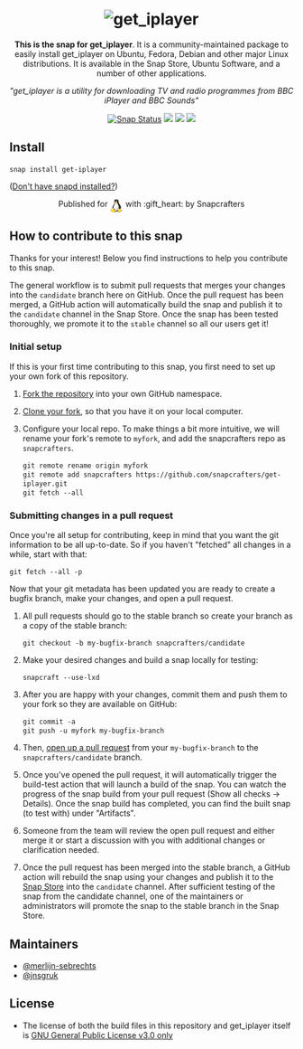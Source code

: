 <h1 align="center">
  <img src="https://dashboard.snapcraft.io/site_media/appmedia/2018/01/get-iplayer_256.png" alt="get_iplayer">
</h1>

<p align="center"><b>This is the snap for get_iplayer</b>. It is a community-maintained package to easily install get_iplayer on Ubuntu, Fedora, Debian and other major Linux distributions. It is available in the Snap Store, Ubuntu Software, and a number of other applications.</p>

<p align="center"><i>"get_iplayer is a utility for downloading TV and radio programmes from BBC iPlayer and BBC Sounds"</i></p>

<p align="center">
<a href="https://snapcraft.io/get-iplayer"><img src="https://snapcraft.io/get-iplayer/badge.svg" alt="Snap Status"></a>
<a href="https://github.com/snapcrafters/get-iplayer/actions/workflows/sync-version-with-upstream.yml"><img src="https://github.com/snapcrafters/get-iplayer/actions/workflows/sync-version-with-upstream.yml/badge.svg"></a>
<a href="https://github.com/snapcrafters/get-iplayer/actions/workflows/release-to-candidate.yml"><img src="https://github.com/snapcrafters/get-iplayer/actions/workflows/release-to-candidate.yml/badge.svg"></a>
<a href="https://github.com/snapcrafters/get-iplayer/actions/workflows/promote-to-stable.yml"><img src="https://github.com/snapcrafters/get-iplayer/actions/workflows/promote-to-stable.yml/badge.svg"></a>
</p>

## Install

```shell
snap install get-iplayer
```

([Don't have snapd installed?](https://snapcraft.io/docs/core/install))

<p align="center">Published for <img src="https://raw.githubusercontent.com/anythingcodes/slack-emoji-for-techies/gh-pages/emoji/tux.png" align="top" width="24" /> with :gift_heart: by Snapcrafters</p>

## How to contribute to this snap

Thanks for your interest! Below you find instructions to help you contribute to this snap.

The general workflow is to submit pull requests that merges your changes into the `candidate` branch here on GitHub. Once the pull request has been merged, a GitHub action will automatically build the snap and publish it to the `candidate` channel in the Snap Store. Once the snap has been tested thoroughly, we promote it to the `stable` channel so all our users get it!

### Initial setup

If this is your first time contributing to this snap, you first need to set up your own fork of this repository.

1. [Fork the repository](https://docs.github.com/en/github/getting-started-with-github/fork-a-repo) into your own GitHub namespace.
2. [Clone your fork](https://git-scm.com/book/en/v2/Git-Basics-Getting-a-Git-Repository), so that you have it on your local computer.
3. Configure your local repo. To make things a bit more intuitive, we will rename your fork's remote to `myfork`, and add the snapcrafters repo as `snapcrafters`.

   ```shell
   git remote rename origin myfork
   git remote add snapcrafters https://github.com/snapcrafters/get-iplayer.git
   git fetch --all
   ```

### Submitting changes in a pull request

Once you're all setup for contributing, keep in mind that you want the git information to be all up-to-date. So if you haven't "fetched" all changes in a while, start with that:

```shell
git fetch --all -p
```

Now that your git metadata has been updated you are ready to create a bugfix branch, make your changes, and open a pull request.

1. All pull requests should go to the stable branch so create your branch as a copy of the stable branch:

   ```shell
   git checkout -b my-bugfix-branch snapcrafters/candidate
   ```

2. Make your desired changes and build a snap locally for testing:

   ```shell
   snapcraft --use-lxd
   ```

3. After you are happy with your changes, commit them and push them to your fork so they are available on GitHub:

   ```shell
   git commit -a
   git push -u myfork my-bugfix-branch
   ```

4. Then, [open up a pull request](https://docs.github.com/en/github/collaborating-with-issues-and-pull-requests/about-pull-requests) from your `my-bugfix-branch` to the `snapcrafters/candidate` branch.
5. Once you've opened the pull request, it will automatically trigger the build-test action that will launch a build of the snap. You can watch the progress of the snap build from your pull request (Show all checks -> Details). Once the snap build has completed, you can find the built snap (to test with) under "Artifacts".
6. Someone from the team will review the open pull request and either merge it or start a discussion with you with additional changes or clarification needed.
7. Once the pull request has been merged into the stable branch, a GitHub action will rebuild the snap using your changes and publish it to the [Snap Store](https://snapcraft.io/get-iplayer) into the `candidate` channel. After sufficient testing of the snap from the candidate channel, one of the maintainers or administrators will promote the snap to the stable branch in the Snap Store.

## Maintainers

- [@merlijn-sebrechts](https://github.com/merlijn-sebrechts/)
- [@jnsgruk](https://github.com/jnsgruk/)

## License

- The license of both the build files in this repository and get_iplayer itself is [GNU General Public License v3.0 only](https://github.com/get-iplayer/get_iplayer/blob/master/LICENSE.txt)
